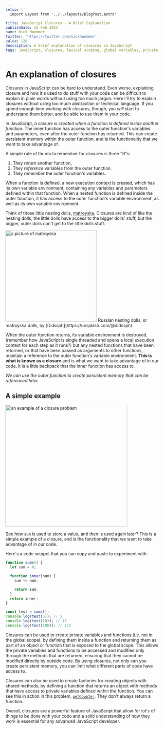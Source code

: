 ```yaml
---
setup: |
  import Layout from '../../layouts/BlogPost.astro'

title: JavaScript Closures - A Brief Explanation
publishDate: 15 Feb 2023
name: Nick Huemmer
twitter: 'https://twitter.com/nickhuemmer'
value: 128
description: A brief explanation of closures in JavaScript
tags: JavaScript, closures, lexical scoping, global variables, private variables, codesmith
---
```


# An explanation of closures

Closures in JavaScript can be hard to understand. Even worse, explaining closure and how it's used to do stuff with your code can be difficult to explain in plain words without using too much jargon. Here I'll try to explain closures without using too much abstraction or technical language. If you spend enough time working with closures, though, you _will_ start to understand them better, and be able to use them in your code.

In JavaScript, _a closure is created when a function is defined inside another function_. The inner function has access to the outer function's variables and parameters, even after the outer function has returned. This can create persistent memory within the outer function, and is the functionality that we want to take advantage of.

A simple rule of thumb to remember for closures is three "R"s:

1. They _return_ another function,
2. They _reference_ variables from the outer function.
3. They _remember_ the outer function's variables.

When a function is defined, a new execution context is created, which has its own variable environment, containing any variables and parameters defined within that function. When a nested function is defined inside the outer function, it has access to the outer function's variable environment, as well as its own variable environment.

Think of those little nesting dolls, [matroyska](https://en.wikipedia.org/wiki/Matryoshka_doll). Closures are kind of like the nesting dolls, the little dolls have access to the bigger dolls' stuff, but the bigger, outer dolls can't get to the little dolls stuff.

<img src="/img/didssph-PB80D_B4g7c-unsplash.jpg" alt="a picture of matroyska" width="300"/>
Russian nesting dolls, or matroyska dolls, by [Didssph](https://unsplash.com/@didssph)

When the outer function returns, its variable environment is destroyed, (remember how JavaScript is single threaded and opens a local execution context for each step as it runs?) but any nested functions that have been returned, or that have been passed as arguments to other functions, maintain a reference to the outer function's variable environment. **This is what is known as a closure** and is what we want to take advantage of in our code. It is a little backpack that the inner function has access to.

_We can use the outer function to create persistent memory that can be referenced later._

## A simple example

<img src="/img/sums_closure_example1.png" alt="an example of a closure problem" width="400"/>

See how `sum` is used to store a value, and then is used again later? This is a simple example of a closure, and is the functionality that we want to take advantage of in our code.

Here's a code snippet that you can copy and paste to experiment with:

```javascript
function sums() {
  let sum = 0;

  function inner(num) {
    sum += num;

    return sum;
  }
  return inner;
}

const test = sums();
console.log(test(5)); // 5
console.log(test(10)); // 15
console.log(test(100)); // 115
```

Closures can be used to create private variables and functions (i.e. not in the global scope), by defining them inside a function and returning them as part of an object or function that is exposed to the global scope. This allows the private variables and functions to be accessed and modified only through the methods that are returned, ensuring that they cannot be modified directly by outside code. By using closures, not only can you create persistent memory, you can limit what different parts of code have access to.

Closures can also be used to create factories for creating objects with shared methods, by defining a function that returns an object with methods that have access to private variables defined within the function. You can see this in action in this problem, [`getCounter`](https://nickhuemmer.com/posts/closures_getcounter/). They don't always return a function.

Overall, closures are a powerful feature of JavaScript that allow for lot's of things to be done with your code and a solid understanding of how they work is essential for any advanced JavaScript developer.
